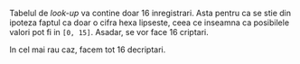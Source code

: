 
Tabelul de *look-up* va contine doar 16 inregistrari. Asta pentru ca se stie din ipoteza faptul ca doar o cifra hexa lipseste, ceea ce inseamna ca posibilele valori pot fi in `[0, 15]`. Asadar, se vor face 16 criptari.

In cel mai rau caz, facem tot 16 decriptari.